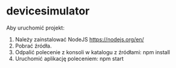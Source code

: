 # devicesimulator
Aby uruchomić projekt:
1. Należy zainstalować NodeJS https://nodejs.org/en/
2. Pobrać źródła.
3. Odpalić polecenie z konsoli w katalogu z źródłami: npm install
4. Uruchomić aplikację poleceniem: npm start
